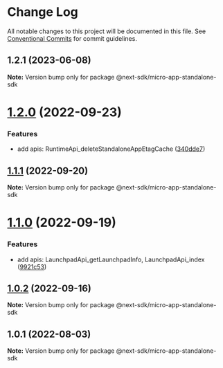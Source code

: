 # Change Log

All notable changes to this project will be documented in this file.
See [Conventional Commits](https://conventionalcommits.org) for commit guidelines.

## 1.2.1 (2023-06-08)

**Note:** Version bump only for package @next-sdk/micro-app-standalone-sdk

# [1.2.0](https://github.com/easyops-cn/next-providers/compare/@next-sdk/micro-app-standalone-sdk@1.1.1...@next-sdk/micro-app-standalone-sdk@1.2.0) (2022-09-23)

### Features

- add apis: RuntimeApi_deleteStandaloneAppEtagCache ([340dde7](https://github.com/easyops-cn/next-providers/commit/340dde77f8b8a24b795069146e3a82e331ede772))

## [1.1.1](https://github.com/easyops-cn/next-providers/compare/@next-sdk/micro-app-standalone-sdk@1.1.0...@next-sdk/micro-app-standalone-sdk@1.1.1) (2022-09-20)

**Note:** Version bump only for package @next-sdk/micro-app-standalone-sdk

# [1.1.0](https://github.com/easyops-cn/next-providers/compare/@next-sdk/micro-app-standalone-sdk@1.0.2...@next-sdk/micro-app-standalone-sdk@1.1.0) (2022-09-19)

### Features

- add apis: LaunchpadApi_getLaunchpadInfo, LaunchpadApi_index ([9921c53](https://github.com/easyops-cn/next-providers/commit/9921c53db6986390b42fdbcd1773a3d78d0ffc79))

## [1.0.2](https://github.com/easyops-cn/next-providers/compare/@next-sdk/micro-app-standalone-sdk@1.0.1...@next-sdk/micro-app-standalone-sdk@1.0.2) (2022-09-16)

**Note:** Version bump only for package @next-sdk/micro-app-standalone-sdk

## 1.0.1 (2022-08-03)

**Note:** Version bump only for package @next-sdk/micro-app-standalone-sdk
